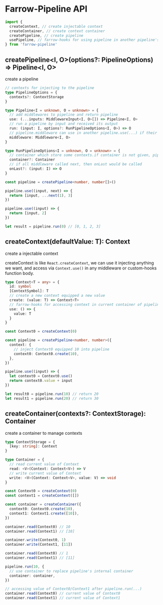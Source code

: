 # Farrow-Pipeline API

```typescript
import {
  createContext, // create injectable context
  createContainer, // create context container
  createPipeline, // create pipeline
  usePipeline, // farrow-hooks for using pipeline in another pipeline's middleware
} from 'farrow-pipeline'
```

## createPipeline<I, O>(options?: PipelineOptions) => Pipeline<I, O>

create a pipeline

```typescript
// contexts for injecting to the pipeline
type PipelineOptions = {
  contexts?: ContextStorage
}

type Pipeline<I = unknown, O = unknown> = {
  // add middlewares to pipeline and return pipeline
  use: (...inputs: MiddlewareInput<I, O>[]) => Pipeline<I, O>
  // run a pipeline by input and received its output
  run: (input: I, options?: RunPipelineOptions<I, O>) => O
  // pipeline.middleware can use in another pipeline.use(...) if their type is matched
  middleware: Middleware<I, O>
}

type RunPipelineOptions<I = unknown, O = unknown> = {
  // container which store some contexts.if container is not given, pipeline will use its internal container
  container?: Container
  // if all middleware called next, then onLast would be called
  onLast?: (input: I) => O
}

const pipeline = createPipeline<number, number[]>()

pipeline.use((input, next) => {
  return [input, ...next(1), 3]
})

pipeline.use((input) => {
  return [input, 2]
})

let result = pipeline.run(0) // [0, 1, 2, 3]
```

## createContext<T>(defaultValue: T): Context<T>

create a injectable context

createContext is like `React.createContext`, we can use it injecting anything we want, and access via `Context.use()` in any middleware or custom-hooks function body.

```typescript
type Context<T = any> = {
  id: symbol
  [ContextSymbol]: T
  // create a new context equipped a new value
  create: (value: T) => Context<T>
  // farrow-hooks for accessing context in current container of pipeline
  use: () => {
    value: T
  }
}

const Context0 = createContext(0)

const pipeline = createPipeline<number, number>({
  context: {
    // inject Context0 equipped 10 into pipeline
    context0: Context0.create(10),
  },
})

pipeline.use((input) => {
  let context0 = Context0.use()
  return context0.value + input
})

let result0 = pipeline.run(10) // return 20
let result1 = pipeline.run(20) // return 30
```

## createContainer(contexts?: ContextStorage): Container

create a container to manage contexts

```typescript
type ContextStorage = {
  [key: string]: Context
}

type Container = {
  // read current value of Context
  read: <V>(Context: Context<V>) => V
  // write current value of Context
  write: <V>(Context: Context<V>, value: V) => void
}

const Context0 = createContext(0)
const context1 = createContext([])

const container = createContainer({
  context0: Context0.create(10),
  context1: Context1.create([10]),
})

container.read(Context0) // 10
container.read(Context1) // [10]

container.write(Context0, 1)
container.write(Context1, [11])

container.read(Context0) // 1
container.read(Context1) // [11]

pipeline.run(10, {
  // use container to replace pipeline's internal container
  container: container,
})

// accessing value of Context0/Context1 after pipeline.run(...)
container.read(Context0) // current value of Context0
container.read(Context1) // current value of Context1
```
